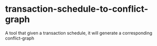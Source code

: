 # transaction-schedule-to-conflict-graph
A tool that given a transaction schedule, it will generate a corresponding conflict-graph
